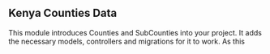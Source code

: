 ## Kenya Counties Data

This module introduces Counties and SubCounties into your project. It adds the necessary models, controllers and migrations for it to work. As this 